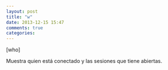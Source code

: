 ```yaml
---
layout: post
title: "w"
date: 2013-12-15 15:47
comments: true
categories: 
---
```

[who]

Muestra quien está conectado y las sesiones que tiene abiertas.

